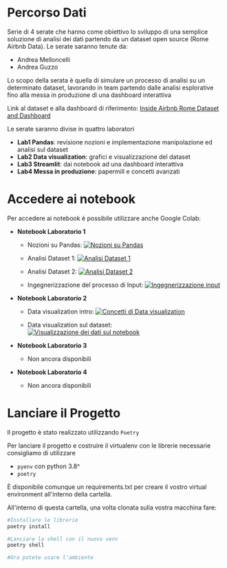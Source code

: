 # Percorso Dati

Serie di 4 serate che hanno come obiettivo lo sviluppo di una semplice soluzione di analisi dei dati partendo da un dataset open source (Rome Airbnb Data).
Le serate saranno tenute da:
- Andrea Melloncelli
- Andrea Guzzo

Lo scopo della serata è quella di simulare un processo di analisi su un determinato dataset, lavorando in team partendo dalle analisi esplorative fino alla messa in produzione di una dashboard interattiva

Link al dataset e alla dashboard di riferimento:
[Inside Airbnb Rome Dataset and Dashboard](http://insideairbnb.com/rome/)

Le serate saranno divise in quattro laboratori
- **Lab1 Pandas**: revisione nozioni e implementazione manipolazione ed analisi sul dataset
- **Lab2 Data visualization**: grafici e visualizzazione del dataset
- **Lab3 Streamlit**: dai notebook ad una dashboard interattiva
- **Lab4 Messa in produzione**: papermill e concetti avanzati

# Accedere ai notebook

Per accedere ai notebook è possibile utilizzare anche Google Colab:

- **Notebook Laboratorio 1**
    - Nozioni su Pandas: [![Nozioni su Pandas](https://colab.research.google.com/assets/colab-badge.svg)](https://colab.research.google.com/github/PythonBiellaGroup/MaterialeLezioni/blob/master/PercorsoDati/lab1/lab1-pandas-intro.ipynb)

    - Analisi Dataset 1: [![Analisi Dataset 1](https://colab.research.google.com/assets/colab-badge.svg)](https://colab.research.google.com/github/PythonBiellaGroup/MaterialeLezioni/blob/master/PercorsoDati/lab1/lab-1-example-1.ipynb)

    - Analisi Dataset 2: [![Analisi Dataset 2](https://colab.research.google.com/assets/colab-badge.svg)](https://colab.research.google.com/github/PythonBiellaGroup/MaterialeLezioni/blob/master/PercorsoDati/lab1/lab-1-example-2.ipynb)

    - Ingegnerizzazione del processo di Input: [![Ingegnerizzazione input](https://colab.research.google.com/assets/colab-badge.svg)](https://colab.research.google.com/github/PythonBiellaGroup/MaterialeLezioni/blob/master/PercorsoDati/lab1/lab-1-data.ipynb)

- **Notebook Laboratorio 2**
    - Data visualization intro: [![Concetti di Data visualization](https://colab.research.google.com/assets/colab-badge.svg)](https://colab.research.google.com/github/PythonBiellaGroup/MaterialeLezioni/blob/master/PercorsoDati/Lab2/lab-2-viz-intro.ipynb)

    - Data visualization sul dataset: [![Visualizzazione dei dati sul notebook](https://colab.research.google.com/assets/colab-badge.svg)](https://colab.research.google.com/github/PythonBiellaGroup/MaterialeLezioni/blob/master/PercorsoDati/Lab2/lab_2_example_1.ipynb)

- **Notebook Laboratorio 3**
    - Non ancora disponibili

- **Notebook Laboratorio 4**
    - Non ancora disponibili


# Lanciare il Progetto

Il progetto è stato realizzato utilizzando `Poetry`

Per lanciare il progetto e costruire il virtualenv con le librerie necessarie consigliamo di utilizzare
- `pyenv` con python 3.8^
- `poetry`

È disponibile comunque un requirements.txt per creare il vostro virtual environment all'interno della cartella.

All'interno di questa cartella, una volta clonata sulla vostra macchina fare:
```bash
#Installare le librerie
poetry install

#Lanciare la shell con il nuovo venv
poetry shell

#Ora potete usare l'ambiente
```
